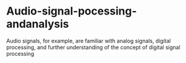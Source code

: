 # Audio-signal-pocessing-andanalysis
Audio signals, for example, are familiar with analog signals, digital processing, and further understanding of the concept of digital signal processing
